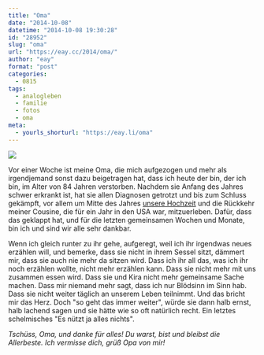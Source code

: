 ```yaml
---
title: "Oma"
date: "2014-10-08"
datetime: "2014-10-08 19:30:28"
id: "28952"
slug: "oma"
url: "https://eay.cc/2014/oma/"
author: "eay"
format: "post"
categories:
  - 0815
tags:
  - analogleben
  - familie
  - fotos
  - oma
meta:
  - yourls_shorturl: "https://eay.li/oma"
---
```


![](https://eay.cc/uploads/2014/oma.jpg)

Vor einer Woche ist meine Oma, die mich aufgezogen und mehr als irgendjemand sonst dazu beigetragen hat, dass ich heute der bin, der ich bin, im Alter von 84 Jahren verstorben. Nachdem sie Anfang des Jahres schwer erkrankt ist, hat sie allen Diagnosen getrotzt und bis zum Schluss gekämpft, vor allem um Mitte des Jahres [unsere Hochzeit](//eay.cc/2014/just-married/) und die Rückkehr meiner Cousine, die für ein Jahr in den USA war, mitzuerleben. Dafür, dass das geklappt hat, und für die letzten gemeinsamen Wochen und Monate, bin ich und sind wir alle sehr dankbar.

Wenn ich gleich runter zu ihr gehe, aufgeregt, weil ich ihr irgendwas neues erzählen will, und bemerke, dass sie nicht in ihrem Sessel sitzt, dämmert mir, dass sie auch nie mehr da sitzen wird. Dass ich ihr all das, was ich ihr noch erzählen wollte, nicht mehr erzählen kann. Dass sie nicht mehr mit uns zusammen essen wird. Dass sie und Kira nicht mehr gemeinsame Sache machen. Dass mir niemand mehr sagt, dass ich nur Blödsinn im Sinn hab. Dass sie nicht weiter täglich an unserem Leben teilnimmt. Und das bricht mir das Herz. Doch "so geht das immer weiter", würde sie dann halb ernst, halb lachend sagen und sie hätte wie so oft natürlich recht. Ein letztes schelmisches "Es nützt ja alles nichts".

_Tschüss, Oma, und danke für alles! Du warst, bist und bleibst die Allerbeste. Ich vermisse dich, grüß Opa von mir!_
